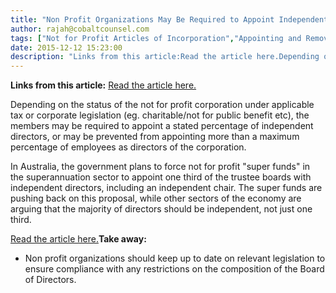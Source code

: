 ```yaml
---
title: "Non Profit Organizations May Be Required to Appoint Independent Directors"
author: rajah@cobaltcounsel.com
tags: ["Not for Profit Articles of Incorporation","Appointing and Removing Directors","Company Formation","Rajah"]
date: 2015-12-12 15:23:00
description: "Links from this article:Read the article here.Depending on the status of the not for profit corporation under applicable tax o..."
---
```


**Links from this article:**
[Read the article here.](http://www.smh.com.au/business/banking-and-finance/industry-and-retail-super-funds-in-stoush-over-new-board-rules-20150626-ghy5k7.html)

Depending on the status of the not for profit corporation under applicable tax or corporate legislation (eg. charitable/not for public benefit etc), the members may be required to appoint a stated percentage of independent directors, or may be prevented from appointing more than a maximum percentage of employees as directors of the corporation.

In Australia, the government plans to force not for profit "super funds" in the superannuation sector to appoint one third of the trustee boards with independent directors, including an independent chair. The super funds are pushing back on this proposal, while other sectors of the economy are arguing that the majority of directors should be independent, not just one third.

[Read the article here.](http://www.smh.com.au/business/banking-and-finance/industry-and-retail-super-funds-in-stoush-over-new-board-rules-20150626-ghy5k7.html)**Take away:**
- Non profit organizations should keep up to date on relevant legislation to ensure compliance with any restrictions on the composition of the Board of Directors.

 